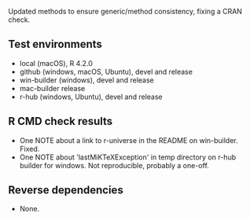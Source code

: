 
Updated methods to ensure generic/method consistency, fixing a CRAN check.

## Test environments

* local (macOS), R 4.2.0
* github (windows, macOS, Ubuntu), devel and release
* win-builder (windows), devel and release
* mac-builder release
* r-hub (windows, Ubuntu), devel and release

## R CMD check results

* One NOTE about a link to r-universe in the README on win-builder. Fixed.
* One NOTE about 'lastMiKTeXException' in temp directory on r-hub builder for
  windows. Not reproducible, probably a one-off.

## Reverse dependencies

* None.



